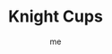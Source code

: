 ---
# basics
title     		 : "Knight Cups"
token					 : 'cups-12'
card_type			 : '' # major, minor, court
layout				 : "tarot-card"
author    		 : 'me'
one_liner 		 : ""
alt_names			 : ['Prince of Cups', 'Son of Horns']
images				 : ['/assets/images/tarot/rws/rw-cups-12.jpg']
keywords			 : ['fervor', 'zeal', 'moodiness', 'illumination']
url						 : 'tarot/cards/cups-12'
aliases				 : []

# password: 'foolish journey'
dropbox				 : ''

personality    : "The Knight of Cups can represent anyone who wants to lead the way (Knight) to stronger emotions and deeper spiritual understanding (Cups). The Knight may also represent the tendency to be more emotional than reasonable, or an urgent desire to experience spiritual or emotional extremes."

meaning_light  : "Being deeply committed to a cause. Giving in to strong emotions, from excitement to depression. Acting on intuition alone. Solving problems intuitively. Believing in and basing decisions on ideals instead of realities. Bringing intuition or passion to the table."

meaning_shadow : "Becoming a fanatic. Rejecting information that suggests your intuitions are misguided. Allowing your emotions to control you. Giving in to jealousy, confrontation, and peer pressure. Hiding or ignoring intuitive insights."

# more detail
correspondence_element 			: "Air"
correspondence_affirmation 	: "I translate my passions into actions."
correspondence_story 				: "Prompted by strong emotion, the main character launches into action."

advice_relationships 	 : "A desire for a Hollywood-style romance may blunt your ability to appreciate the value of everyday, garden-variety love. There’s a fine line between passion and obsession; if your relationship leaves you upset and exhausted, consider other options."

advice_work 					 : "Beware initiatives designed to do little more than stir everyone’s emotions. Keep your own feelings in check, and don’t hesitate to ask for details. Decisions may require more than the facts. What do your wisest advisors feel about your options?"

advice_spirituality 	 : "Spirituality may incorporate extremes (speaking in tongues, intense rituals), but more modest spiritual experiences are also valid. Strive to find Spirit in everyday actions. When you do, the smallest gestures take on the aura of ministry."

advice_personal_growth : "Temper your inclination to be driven to extremes. Love can be passionate without overwhelming you. Spirituality can be deep without becoming bizarre. In all things, seek the balance of the middle ground."

advice_fortune_telling : "This card represents a man with an emotional, sensitive personality, likely born between October 13th and November 11th, who wants you to rally around his latest passionate cause."

questions	: ["How prone to emotional extremes are you?", "What’s the difference in driving passion and blind zeal?", "How can you inspire others without inciting a riot?"]

# referenced in the symbols.toml data file
symbols	  : ['cups', 'knight', 'cup-held-aloft', 'contemplative-horse']

# metadata
suppress_topnav : true
related_cards 	: []

---